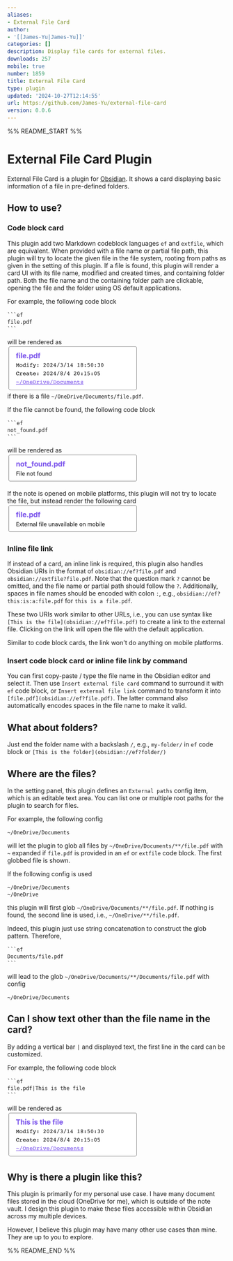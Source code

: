 ```yaml
---
aliases:
- External File Card
author:
- '[[James-Yu|James-Yu]]'
categories: []
description: Display file cards for external files.
downloads: 257
mobile: true
number: 1859
title: External File Card
type: plugin
updated: '2024-10-27T12:14:55'
url: https://github.com/James-Yu/external-file-card
version: 0.0.6
---
```


%% README_START %%

# External File Card Plugin

External File Card is a plugin for [Obsidian](https://obsidian.md). It shows a card displaying basic information of a file in pre-defined folders.

## How to use?

### Code block card

This plugin add two Markdown codeblock languages `ef` and `extfile`, which are equivalent. When provided with a file name or partial file path, this plugin will try to locate the given file in the file system, rooting from paths as given in the setting of this plugin. If a file is found, this plugin will render a card UI with its file name, modified and created times, and containing folder path. Both the file name and the containing folder path are clickable, opening the file and the folder using OS default applications.

For example, the following code block
~~~
```ef
file.pdf
```
~~~
will be rendered as
<br /><img src="https://raw.githubusercontent.com/James-Yu/external-file-card/HEAD/images/card.png" width="300px" /><br />
if there is a file `~/OneDrive/Documents/file.pdf`.

If the file cannot be found, the following code block
~~~
```ef
not_found.pdf
```
~~~
will be rendered as
<br /><img src="https://raw.githubusercontent.com/James-Yu/external-file-card/HEAD/images/file_not_found.png" width="300px" />

If the note is opened on mobile platforms, this plugin will not try to locate the file, but instead render the following card
<br /><img src="https://raw.githubusercontent.com/James-Yu/external-file-card/HEAD/images/on_mobile.png" width="300px" />

### Inline file link

If instead of a card, an inline link is required, this plugin also handles Obsidian URIs in the format of `obsidian://ef?file.pdf` and `obsidian://extfile?file.pdf`. Note that the question mark `?` cannot be omitted, and the file name or partial path should follow the `?`. Additionally, spaces in file names should be encoded with colon `:`, e.g., `obsidian://ef?this:is:a:file.pdf` for `this is a file.pdf`.

These two URIs work similar to other URLs, i.e., you can use syntax like `[This is the file](obsidian://ef?file.pdf)` to create a link to the external file. Clicking on the link will open the file with the default application.

Similar to code block cards, the link won't do anything on mobile platforms.

### Insert code block card or inline file link by command

You can first copy-paste / type the file name in the Obsidian editor and select it. Then use `Insert external file card` command to surround it with `ef` code block, or `Insert external file link` command to transform it into `[file.pdf](obsidian://ef?file.pdf)`. The latter command also automatically encodes spaces in the file name to make it valid.

## What about folders?

Just end the folder name with a backslash `/`, e.g., `my-folder/` in `ef` code block or `[This is the folder](obsidian://ef?folder/)`

## Where are the files?

In the setting panel, this plugin defines an `External paths` config item, which is an editable text area. You can list one or multiple root paths for the plugin to search for files.

For example, the following config
```
~/OneDrive/Documents
```
will let the plugin to glob all files by `~/OneDrive/Documents/**/file.pdf` with `~` expanded if `file.pdf` is provided in an `ef` or `extfile` code block. The first globbed file is shown.

If the following config is used
```
~/OneDrive/Documents
~/OneDrive
```
this plugin will first glob `~/OneDrive/Documents/**/file.pdf`. If nothing is found, the second line is used, i.e., `~/OneDrive/**/file.pdf`.

Indeed, this plugin just use string concatenation to construct the glob pattern. Therefore,
~~~
```ef
Documents/file.pdf
```
~~~
will lead to the glob `~/OneDrive/Documents/**/Documents/file.pdf` with config
```
~/OneDrive/Documents
```

## Can I show text other than the file name in the card?

By adding a vertical bar `|` and displayed text, the first line in the card can be customized.

For example, the following code block
~~~
```ef
file.pdf|This is the file
```
~~~
will be rendered as
<br /><img src="https://raw.githubusercontent.com/James-Yu/external-file-card/HEAD/images/display_text.png" width="300px" />

## Why is there a plugin like this?

This plugin is primarily for my personal use case. I have many document files stored in the cloud (OneDrive for me), which is outside of the note vault. I design this plugin to make these files accessible within Obsidian across my multiple devices.

However, I believe this plugin may have many other use cases than mine. They are up to you to explore.

%% README_END %%